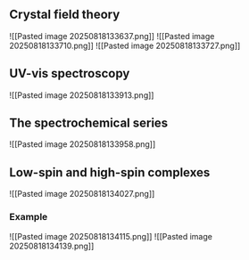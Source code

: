 ## Crystal field theory
![[Pasted image 20250818133637.png]]
![[Pasted image 20250818133710.png]]
![[Pasted image 20250818133727.png]]

## UV-vis spectroscopy
![[Pasted image 20250818133913.png]]

## The spectrochemical series
![[Pasted image 20250818133958.png]]

## Low-spin and high-spin complexes
![[Pasted image 20250818134027.png]]

### Example
![[Pasted image 20250818134115.png]]
![[Pasted image 20250818134139.png]]
